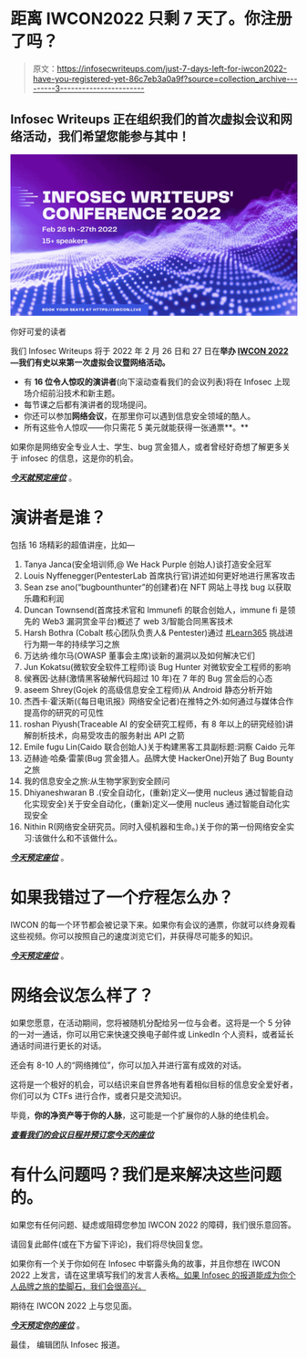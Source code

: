 # 距离 IWCON2022 只剩 7 天了。你注册了吗？

> 原文：<https://infosecwriteups.com/just-7-days-left-for-iwcon2022-have-you-registered-yet-86c7eb3a0a9f?source=collection_archive---------3----------------------->

## Infosec Writeups 正在组织我们的首次虚拟会议和网络活动，我们希望您能参与其中！

![](img/3c9e50040cf1e3a40f1197d972cdc942.png)

你好可爱的读者

我们 Infosec Writeups 将于 2022 年 2 月 26 日和 27 日在**举办 [**IWCON 2022**](https://iwcon.live/) —我们有史以来第一次虚拟会议暨网络活动。**

*   有 **16 位令人惊叹的演讲者**(向下滚动查看我们的会议列表)将在 Infosec 上现场介绍前沿技术和新主题。
*   每节课之后都有演讲者的现场提问。
*   你还可以参加**网络会议**，在那里你可以遇到信息安全领域的酷人。
*   所有这些令人惊叹——你只需花 5 美元就能获得一张通票**。**

如果你是网络安全专业人士、学生、bug 赏金猎人，或者曾经好奇想了解更多关于 infosec 的信息，这是你的机会。

[***今天就预定座位***](https://razorpay.com/payment-button/pl_IkurresccCErYp/view) 。

# 演讲者是谁？

包括 16 场精彩的超值讲座，比如—

1.  Tanya Janca(安全培训师,@ We Hack Purple 创始人)谈打造安全冠军
2.  Louis Nyffenegger(PentesterLab 首席执行官)讲述如何更好地进行黑客攻击
3.  Sean zse ano(“bugbounthunter”的创建者)在 NFT 网站上寻找 bug 以获取乐趣和利润
4.  Duncan Townsend(首席技术官和 Immunefi 的联合创始人，immune fi 是领先的 Web3 漏洞赏金平台)概述了 web 3/智能合同黑客技术
5.  Harsh Bothra (Cobalt 核心团队负责人& Pentester)通过 [#Learn365](https://www.youtube.com/hashtag/learn365) 挑战进行为期一年的持续学习之旅
6.  万达纳·维尔马(OWASP 董事会主席)谈新的漏洞以及如何解决它们
7.  Jun Kokatsu(微软安全软件工程师)谈 Bug Hunter 对微软安全工程师的影响
8.  侯赛因·达赫(激情黑客破解代码超过 10 年)在 7 年的 Bug 赏金后的心态
9.  aseem Shrey(Gojek 的高级信息安全工程师)从 Android 静态分析开始
10.  杰西卡·霍沃斯(《每日电讯报》网络安全记者)在推特之外:如何通过与媒体合作提高你的研究的可见性
11.  roshan Piyush(Traceable AI 的安全研究工程师，有 8 年以上的研究经验)讲解剖析技术，向易受攻击的服务射出 API 之箭
12.  Emile fugu Lin(Caido 联合创始人)关于构建黑客工具副标题:洞察 Caido 元年
13.  迈赫迪·哈桑·雷蒙(Bug 赏金猎人。品牌大使 HackerOne)开始了 Bug Bounty 之旅
14.  我的信息安全之旅:从生物学家到安全顾问
15.  Dhiyaneshwaran B .(安全自动化，(重新)定义—使用 nucleus 通过智能自动化实现安全)关于安全自动化，(重新)定义—使用 nucleus 通过智能自动化实现安全
16.  Nithin R(网络安全研究员。同时入侵机器和生命。)关于你的第一份网络安全实习:该做什么和不该做什么。

[***今天预定座位***](https://razorpay.com/payment-button/pl_IkurresccCErYp/view) 。

# 如果我错过了一个疗程怎么办？

IWCON 的每一个环节都会被记录下来。如果你有会议的通票，你就可以终身观看这些视频。你可以按照自己的速度浏览它们，并获得尽可能多的知识。

[***今天预定座位***](https://razorpay.com/payment-button/pl_IkurresccCErYp/view) 。

# 网络会议怎么样了？

如果您愿意，在活动期间，您将被随机分配给另一位与会者。这将是一个 5 分钟的一对一通话，你可以用它来快速交换电子邮件或 LinkedIn 个人资料，或者延长通话时间进行更长的对话。

还会有 8-10 人的“网络摊位”，你可以加入并进行富有成效的对话。

这将是一个极好的机会，可以结识来自世界各地有着相似目标的信息安全爱好者，你们可以为 CTFs 进行合作，或者只是交流知识。

毕竟，**你的净资产等于你的人脉**，这可能是一个扩展你的人脉的绝佳机会。

[***查看我们的会议日程并预订您今天的座位***](https://iwcon.live/)

# 有什么问题吗？我们是来解决这些问题的。

如果您有任何问题、疑虑或阻碍您参加 IWCON 2022 的障碍，我们很乐意回答。

请回复此邮件(或在下方留下评论)，我们将尽快回复您。

如果你有一个关于你如何在 Infosec 中崭露头角的故事，并且你想在 IWCON 2022 上发言，请在这里填写我们的发言人表格[。如果 Infosec 的报道能成为你个人品牌之旅的垫脚石，我们会很高兴。](https://docs.google.com/forms/d/e/1FAIpQLScotnPH8VWYGUW9UPFyA0CNIYh0asVrkeSeNXka736psVT9tg/viewform?usp=sf_link)

期待在 IWCON 2022 上与您见面。

[***今天预定你的座位***](https://razorpay.com/payment-button/pl_IkurresccCErYp/view) 。

最佳，
编辑团队
Infosec 报道。